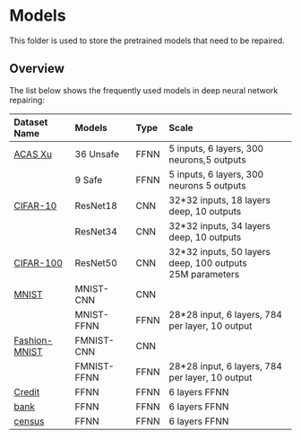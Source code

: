 # Models

This folder is used to store the pretrained models that need to be repaired.

## Overview

The list below shows the frequently used models in deep neural network repairing:

| Dataset Name | Models     | Type | Scale                                                           |
| :----------- | :--------- | :--- | :-------------------------------------------------------------- |
| [ACAS Xu](https://github.com/stanleybak/vnncomp2021/tree/main/benchmarks/acasxu)      | 36 Unsafe  | FFNN | 5 inputs, 6 layers, 300 neurons,5 outputs                       |
|              | 9 Safe     | FFNN | 5 inputs, 6 layers, 300 neurons 5 outputs                       |
| [CIFAR-10](https://www.cs.toronto.edu/~kriz/cifar.html)     | ResNet18   | CNN  | 32\*32 inputs, 18 layers deep, 10 outputs                       |
|              | ResNet34   | CNN  | 32\*32 inputs, 34 layers deep, 10 outputs                       |
| [CIFAR-100](https://www.cs.toronto.edu/~kriz/cifar.html)    | ResNet50   | CNN  | 32\*32 inputs, 50 layers deep, 100 outputs <br>  25M parameters |
| [MNIST](http://yann.lecun.com/exdb/mnist/)        | MNIST-CNN  | CNN  |                                                                 |
|              | MNIST-FFNN | FFNN | 28\*28 input, 6 layers, 784 per layer, 10 output                |
| [Fashion-MNIST](https://www.kaggle.com/datasets/zalando-research/fashionmnist)        | FMNIST-CNN  | CNN  |                                                                 |
|              | FMNIST-FFNN | FFNN | 28\*28 input, 6 layers, 784 per layer, 10 output                |
| [Credit](https://archive.ics.uci.edu/ml/datasets/statlog+(german+credit+data))       | FFNN       | FFNN | 6 layers FFNN                                                   |
| [bank](https://www.kaggle.com/datasets/prakharrathi25/banking-dataset-marketing-targets)         | FFNN       | FFNN | 6 layers FFNN                                                   |
| [census](https://www.kaggle.com/datasets/uciml/adult-census-income)       | FFNN       | FFNN | 6 layers FFNN                                                   |
